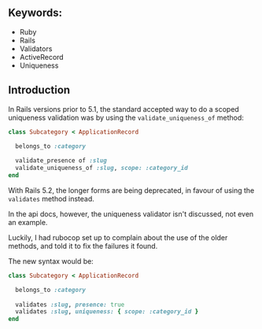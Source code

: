 ## Keywords:

- Ruby
- Rails
- Validators
- ActiveRecord
- Uniqueness

## Introduction

In Rails versions prior to 5.1, the standard accepted way to do a scoped uniqueness validation was by using the `validate_uniqueness_of` method:

``` ruby
class Subcategory < ApplicationRecord

  belongs_to :category
  
  validate_presence of :slug
  validate_uniqueness_of :slug, scope: :category_id
end
```

With Rails 5.2, the longer forms are being deprecated, in favour of using the `validates` method instead.

In the api docs, however, the uniqueness validator isn't discussed, not even an example.

Luckily, I had rubocop set up to complain about the use of the older methods, and told it to fix the failures it found.

The new syntax would be:

``` ruby
class Subcategory < ApplicationRecord

  belongs_to :category
  
  validates :slug, presence: true
  validates :slug, uniqueness: { scope: :category_id }
end
```


